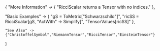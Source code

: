 {
  "More Information" -> {
   "RicciScalar returns a Tensor with no indices."
  },

  "Basic Examples" -> {
    "gS = ToMetric[\"Schwarzschild\"]",
    "ricSS = RicciScalar[gS, \"ActWith\" -> Simplify]",
    "TensorValues[ricSS]"
    },

    "See Also" ->
    {"ChristoffelSymbol","RiemannTensor","RicciTensor","EinsteinTensor"}

}
